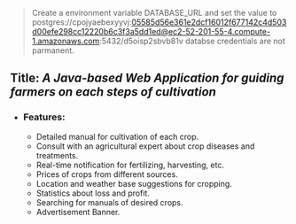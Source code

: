 > Create a environment variable DATABASE_URL 
> and set the value to postgres://cpojyaebexyyvj:05585d56e361e2dcf16012f677142c4d503d00efe298cc12220b6c3f3a5dd1ed@ec2-52-201-55-4.compute-1.amazonaws.com:5432/d5oisp2sbvb81v
> databse credentials are not parmanent.
## Title: _A Java-based Web Application for guiding farmers on each steps of cultivation_
- ### Features:
  - Detailed manual for cultivation of each crop.
  - Consult with an agricultural expert about crop diseases and treatments.
  - Real-time notification for fertilizing, harvesting, etc.
  - Prices of crops from different sources.
  - Location and weather base suggestions for cropping.
  - Statistics about loss and profit.
  - Searching for manuals of desired crops.
  - Advertisement Banner. 
